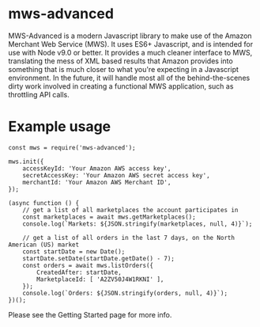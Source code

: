 # mws-advanced

MWS-Advanced is a modern Javascript library to make use of the Amazon Merchant Web Service (MWS).
It uses ES6+ Javascript, and is intended for use with Node v9.0 or better. It provides a much
cleaner interface to MWS, translating the mess of XML based results that Amazon provides into
something that is much closer to what you're expecting in a Javascript environment. In the future,
it will handle most all of the behind-the-scenes dirty work involved in creating a functional MWS
application, such as throttling API calls.

# Example usage

````
const mws = require('mws-advanced');

mws.init({
    accessKeyId: 'Your Amazon AWS access key',
    secretAccessKey: 'Your Amazon AWS secret access key',
    merchantId: 'Your Amazon AWS Merchant ID',
});

(async function () {
    // get a list of all marketplaces the account participates in
    const marketplaces = await mws.getMarketplaces();
    console.log(`Markets: ${JSON.stringify(marketplaces, null, 4)}`);

    // get a list of all orders in the last 7 days, on the North American (US) market
    const startDate = new Date();
    startDate.setDate(startDate.getDate() - 7);
    const orders = await mws.listOrders({
        CreatedAfter: startDate,
        MarketplaceId: [ 'A2ZV50J4W1RKNI' ],
    });
    console.log(`Orders: ${JSON.stringify(orders, null, 4)}`);
})();

````

Please see the Getting Started page for more info.
